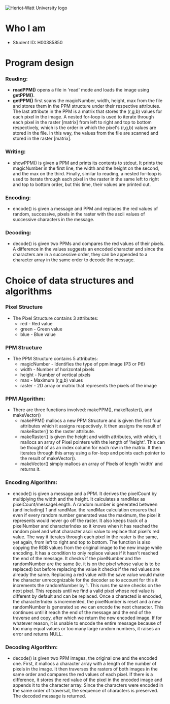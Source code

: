 ![Heriot-Watt University logo](https://upload.wikimedia.org/wikipedia/commons/thumb/0/03/Heriot-Watt_University_logo.svg/600px-Heriot-Watt_University_logo.svg.png) 

# Who I am

- Student ID: H00385850

# Program design

### Reading:

- **readPPM()** opens a file in 'read' mode and loads the image using **getPPM()**.
- **getPPM()** first scans the magicNumber, width, height, max from the file and stores them in the PPM structure under their respective attributes. The last attribute in the PPM is a matrix that stores the (r,g,b) values for each pixel in the image. A nested for-loop is used to iterate through each pixel in the raster [matrix] from left to right and top to bottom respectively, which is the order in which the pixel's (r,g,b) values are stored in the file. In this way, the values from the file are scanned and stored in the raster [matrix].

### Writing:

- showPPM() is given a PPM and prints its contents to stdout. It prints the magicNumber in the first line, the width and the height on the second, and the max on the third. Finally, similar to reading, a nested for-loop is used to iterate through each pixel in the raster in the same left to right and top to bottom order, but this time, their values are printed out.

### Encoding:

- encode() is given a message and PPM and replaces the red values of random, successive, pixels in the raster with the ascii values of successive characters in the message.

### Decoding:

- decode() is given two PPMs and compares the red values of their pixels. A difference in the values suggests an encoded character and since the characters are in a successive order, they can be appended to a character array in the same order to decode the message.

# Choice of data structures and algorithms

### Pixel Structure

- The Pixel Structure contains 3 attributes:
    - red - Red value
    - green - Green value
    - blue - Blue value

### PPM Structure

- The PPM Structure contains 5 attributes:
    - magicNumber - Identifies the type of ppm image (P3 or P6)
    - width - Number of horizontal pixels
    - height - Number of vertical pixels
    - max - Maximum (r,g,b) values
    - raster - 2D array or matrix that represents the pixels of the image

### PPM Algorithm:

- There are three functions involved: makePPM(), makeRaster(), and makeVector()
    - makePPM() mallocs a new PPM Structure and is given the first four attributes which it assigns respectively. It then assigns the result of makeRaster() to the raster attribute.
    - makeRaster() is given the height and width attributes, with which, it mallocs an array of Pixel pointers with the length of 'height'. This can be thought of as an index column for each row in the matrix. It then iterates through this array using a for-loop and points each pointer to the result of makeVector().
    - makeVector() simply mallocs an array of Pixels of length 'width' and returns it.

### Encoding Algorithm:

- encode() is given a message and a PPM. It derives the pixelCount by multiplying the width and the height. It calculates a randMax as pixelCount/messageLength. A random number is generated between (and including) 1 and randMax. the randMax calculation ensures that even if every random number generated was the maximum, the pixel it represents would never go off the raster. It also keeps track of a pixelNumber and characterIndex so it knows when it has reached the random pixel and what character ascii value to replace that pixel's red value. The way it iterates through each pixel in the raster is the same, yet again, from left to right and top to bottom. The function is also copying the RGB values from the original image to the new image while encoding. It has a condition to only replace values if it hasn't reached the end of the message. It checks if the pixelNumber and the randomNumber are the same (ie. it is on the pixel whose value is to be replaced) but before replacing the value it checks if the red values are already the same. Replacing a red value with the save value would make the character unrecognizable for the decoder so to account for this it increments the randomNumber by 1. This runs the same checks on the next pixel. This repeats until we find a valid pixel whose red value is different by default and can be replaced. Once a characted is encoded, the characterIndex is incremented, the pixelNumber is reset and a new randomNumber is generated so we can encode the next character. This continues until it reach the end of the message and the end of the traverse and copy, after which we return the new encoded image. If for whatever reason, it is unable to encode the entire message because of too many equal values or too many large random numbers, it raises an error and returns NULL.

### Decoding Algorithm:

- decode() is given two PPM images, the original one and the encoded one. First, it mallocs a character array with a length of the number of pixels in the image. It then traverses the rasters of both images in the same order and compares the red values of each pixel. If there is a difference, it stores the red value of the pixel in the encoded image and appends it to the character array. Since the characters were encoded in the same order of traversal, the sequence of characters is preserved. The decoded message is returned.

